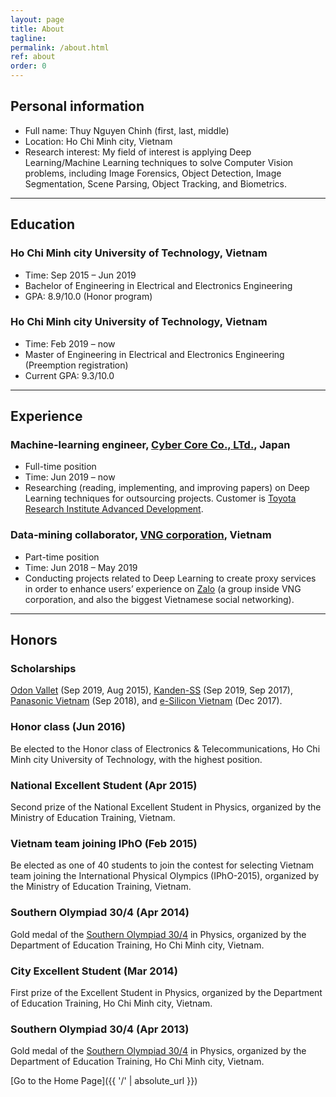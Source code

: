 ```yaml
---
layout: page
title: About
tagline: 
permalink: /about.html
ref: about
order: 0
---
```


## Personal information

* Full name: Thuy Nguyen Chinh (first, last, middle)
* Location: Ho Chi Minh city, Vietnam
* Research interest: My field of interest is applying Deep Learning/Machine Learning techniques to solve Computer Vision problems, including Image Forensics, Object Detection, Image Segmentation, Scene Parsing, Object Tracking, and Biometrics.


------
## Education


### Ho Chi Minh city University of Technology, Vietnam
* Time: Sep 2015 – Jun 2019
* Bachelor of Engineering in Electrical and Electronics Engineering
* GPA: 8.9/10.0 (Honor program)


### Ho Chi Minh city University of Technology, Vietnam
* Time: Feb 2019 – now
* Master of Engineering in Electrical and Electronics Engineering (Preemption registration)
* Current GPA: 9.3/10.0


------
## Experience


### Machine-learning engineer, [Cyber Core Co., LTd.](http://cybercore.co.jp/), Japan
* Full-time position
* Time: Jun 2019 – now
* Researching (reading, implementing, and improving papers) on Deep Learning techniques for outsourcing projects. Customer is [Toyota Research Institute Advanced Development](https://www.tri-ad.global/).


### Data-mining collaborator, [VNG corporation](https://www.vng.com.vn/), Vietnam
* Part-time position
* Time: Jun 2018 – May 2019
* Conducting projects related to Deep Learning to create proxy services in order to enhance users’ experience on [Zalo](https://oa.zaloapp.com/home/) (a group inside VNG corporation, and also the biggest Vietnamese social networking).


------
## Honors

### Scholarships
[Odon Vallet](https://rvn-vallet.org/) (Sep 2019, Aug 2015), [Kanden-SS](https://kanden-sys.jp/) (Sep 2019, Sep 2017), [Panasonic Vietnam](https://www.panasonic.com/vn/en/) (Sep 2018), and [e-Silicon Vietnam](https://www.esilicon.com/) (Dec 2017).

### Honor class (Jun 2016)
Be elected to the Honor class of Electronics & Telecommunications, Ho Chi Minh city University of Technology, with the highest position.

### National Excellent Student (Apr 2015)
Second prize of the National Excellent Student in Physics, organized by the Ministry of Education Training, Vietnam.

### Vietnam team joining IPhO (Feb 2015)
Be elected as one of 40 students to join the contest for selecting Vietnam team joining the International Physical Olympics (IPhO-2015), organized by the Ministry of Education Training, Vietnam.

### Southern Olympiad 30/4 (Apr 2014)
Gold medal of the [Southern Olympiad 30/4](https://vi.wikipedia.org/wiki/Cu%E1%BB%99c_thi_Olympic_truy%E1%BB%81n_th%E1%BB%91ng_30_th%C3%A1ng_4) in Physics, organized by the Department of Education Training, Ho Chi Minh city, Vietnam.

### City Excellent Student (Mar 2014)
First prize of the Excellent Student in Physics, organized by the Department of Education Training, Ho Chi Minh city, Vietnam.

### Southern Olympiad 30/4 (Apr 2013)
Gold medal of the [Southern Olympiad 30/4](https://vi.wikipedia.org/wiki/Cu%E1%BB%99c_thi_Olympic_truy%E1%BB%81n_th%E1%BB%91ng_30_th%C3%A1ng_4) in Physics, organized by the Department of Education Training, Ho Chi Minh city, Vietnam.


[Go to the Home Page]({{ '/' | absolute_url }})
